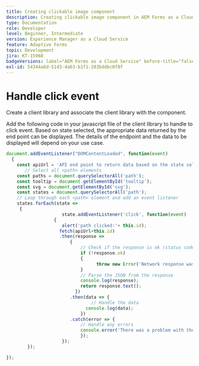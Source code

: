 ```yaml
---
title: Creating clickable image component
description: Creating clickable image component in AEM Forms as a Cloud Service
type: Documentation
role: Developer
level: Beginner, Intermediate
version: Experience Manager as a Cloud Service
feature: Adaptive Forms
topic: Development
jira: KT-15968
badgeVersions: label="AEM Forms as a Cloud Service" before-title="false"
exl-id: 54344a6d-51d3-4a63-b1f1-283bddbc0f8f
---
```

# Handle click event

Create a client library and associate the client library with the component. 

Add the following code in your javascript file of the client library to handle to click event.
Based on state selected, the appropriate data returned by the end point can be displayed. The details of the endpoint and the data to be displayed will depend on your use case.



``` javascript
document.addEventListener("DOMContentLoaded", function(event)
  {
    const apiUrl = 'API end point to return data based on the state selected';
       // Select all <path> elements
    const paths = document.querySelectorAll('path');
    const tooltip = document.getElementById('tooltip');
    const svg = document.getElementById('svg');
    const states = document.querySelectorAll('path');
    // Loop through each <path> element and add an event listener
    states.forEach(state =>
     {
                     state.addEventListener('click', function(event)
                  {
                     alert('path clicked:'+ this.id);
                    fetch(apiUrl+this.id)
                    .then(response =>
                        {
                            // Check if the response is ok (status code in the range 200-299)
                            if (!response.ok)
                            {
                                  throw new Error('Network response was not ok ' + response.statusText);
                            }
                            // Parse the JSON from the response
                            console.log(response);
                            return response.text();
                          })
                        .then(data => {
                                // Handle the data
                              console.log(data);
                            })
                        .catch(error => {
                            // Handle any errors
                            console.error('There was a problem with the fetch operation:', error);
                            });
                     });
        });

});
```
